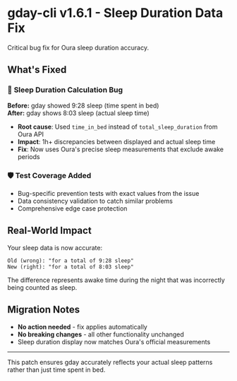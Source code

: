 # gday-cli v1.6.1 - Sleep Duration Data Fix

Critical bug fix for Oura sleep duration accuracy.

## What's Fixed

### 🐛 **Sleep Duration Calculation Bug**
**Before:** gday showed 9:28 sleep (time spent in bed)  
**After:** gday shows 8:03 sleep (actual sleep time)

- **Root cause**: Used `time_in_bed` instead of `total_sleep_duration` from Oura API
- **Impact**: 1h+ discrepancies between displayed and actual sleep time  
- **Fix**: Now uses Oura's precise sleep measurements that exclude awake periods

### 🛡️ **Test Coverage Added**
- Bug-specific prevention tests with exact values from the issue
- Data consistency validation to catch similar problems
- Comprehensive edge case protection

## Real-World Impact

Your sleep data is now accurate:
```
Old (wrong): "for a total of 9:28 sleep"  
New (right): "for a total of 8:03 sleep"
```

The difference represents awake time during the night that was incorrectly being counted as sleep.

## Migration Notes

- **No action needed** - fix applies automatically
- **No breaking changes** - all other functionality unchanged  
- Sleep duration display now matches Oura's official measurements

---

This patch ensures gday accurately reflects your actual sleep patterns rather than just time spent in bed.